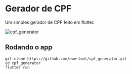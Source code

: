 # Gerador de CPF

Um simples gerador de CPF feito em flutter.


![cpf_generator](https://user-images.githubusercontent.com/79954630/182473632-edc4964a-d20f-4226-a53e-f96477d08a7e.gif)


## Rodando o app

```console
git clone https://github.com/ewertonl/cpf_generator.git
cd cpf_generator
flutter run
```
